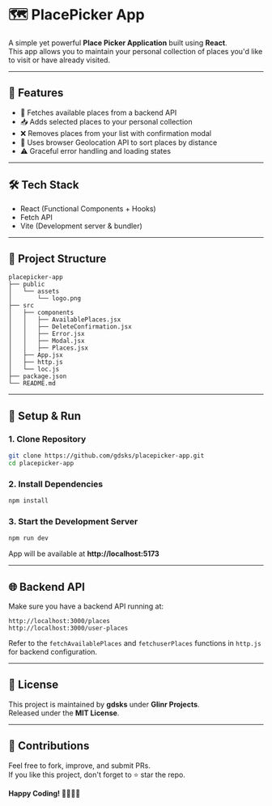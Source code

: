 # 🗺️ PlacePicker App

A simple yet powerful **Place Picker Application** built using **React**.  
This app allows you to maintain your personal collection of places you'd like to visit or have already visited.

---

## 🚀 Features

- 📍 Fetches available places from a backend API
- 📥 Adds selected places to your personal collection
- ❌ Removes places from your list with confirmation modal
- 📡 Uses browser Geolocation API to sort places by distance
- ⚠️ Graceful error handling and loading states

---

## 🛠️ Tech Stack

- React (Functional Components + Hooks)
- Fetch API
- Vite (Development server & bundler)

---

## 📂 Project Structure

```
placepicker-app
├── public
│   └── assets
│       └── logo.png
├── src
│   ├── components
│   │   ├── AvailablePlaces.jsx
│   │   ├── DeleteConfirmation.jsx
│   │   ├── Error.jsx
│   │   ├── Modal.jsx
│   │   ├── Places.jsx
│   ├── App.jsx
│   ├── http.js
│   └── loc.js
├── package.json
└── README.md
```

---

## 📝 Setup & Run

### 1. Clone Repository

```bash
git clone https://github.com/gdsks/placepicker-app.git
cd placepicker-app
```

### 2. Install Dependencies

```bash
npm install
```

### 3. Start the Development Server

```bash
npm run dev
```

App will be available at **http://localhost:5173**

---

## 🌐 Backend API

Make sure you have a backend API running at:
```
http://localhost:3000/places
http://localhost:3000/user-places
```

Refer to the `fetchAvailablePlaces` and `fetchuserPlaces` functions in `http.js` for backend configuration.

---

## 📜 License

This project is maintained by **gdsks** under **Glinr Projects**.  
Released under the **MIT License**.

---

## 🙌 Contributions

Feel free to fork, improve, and submit PRs.  
If you like this project, don't forget to ⭐️ star the repo.

**Happy Coding! 🧑🏻‍💻✨**
